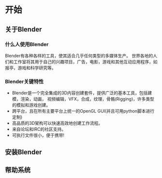 
# 开始

## 关于Blender

### 什么人使用Blender

Blender有各种各样的工具，使其适合几乎任何类型的多媒体生产。 
世界各地的人们和工作室将其用于自己的兴趣项目，广告，电影，游戏和其他互动应用程序，如报亭，游戏和科学研究等。

### Blender关键特性

* Blender是一个完全集成的3D内容创建套件，提供广泛的基本工具，包括建模，渲染，动画，
  视频编辑，VFX，合成，纹理，骨骼(Rigging)，许多类型的模拟和游戏创建。
* 跨平台，且在所有主要平台上统一的OpenGL GUI(并且可用python脚本进行定制)
* 高品质的3D架构可以快速高效地创建工作流程。
* 来自论坛和IRC的社区支持。
* 可执行文件很小，便于携带!



## 安装Blender

## 帮助系统